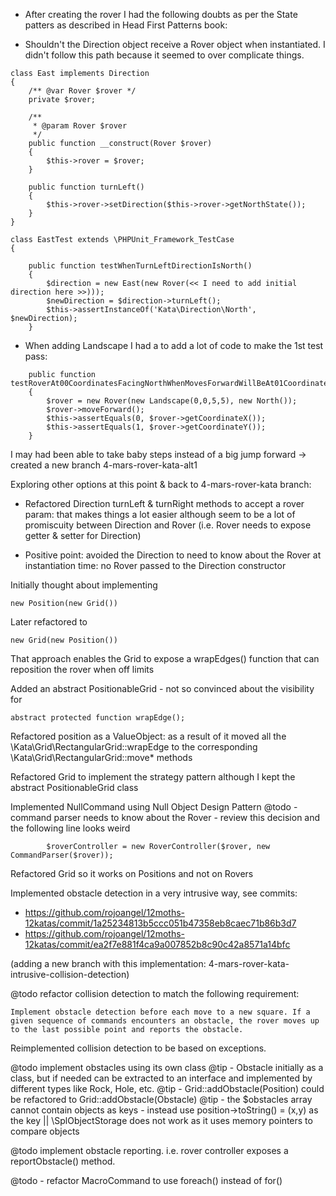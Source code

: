* After creating the rover I had the following doubts as per the State patters as described in Head First Patterns book:
- Shouldn't the Direction object receive a Rover object when instantiated. I didn't follow this path because it seemed
to over complicate things.

```
class East implements Direction
{
    /** @var Rover $rover */
    private $rover;

    /**
     * @param Rover $rover
     */
    public function __construct(Rover $rover)
    {
        $this->rover = $rover;
    }

    public function turnLeft()
    {
        $this->rover->setDirection($this->rover->getNorthState());
    }
}
```

```
class EastTest extends \PHPUnit_Framework_TestCase
{

    public function testWhenTurnLeftDirectionIsNorth()
    {
        $direction = new East(new Rover(<< I need to add initial direction here >>)));
        $newDirection = $direction->turnLeft();
        $this->assertInstanceOf('Kata\Direction\North', $newDirection);
    }
```

- When adding Landscape I had a to add a lot of code to make the 1st test pass:

```
    public function testRoverAt00CoordinatesFacingNorthWhenMovesForwardWillBeAt01Coordinates()
    {
        $rover = new Rover(new Landscape(0,0,5,5), new North());
        $rover->moveForward();
        $this->assertEquals(0, $rover->getCoordinateX());
        $this->assertEquals(1, $rover->getCoordinateY());
    }
```
I may had been able to take baby steps instead of a big jump forward -> created a new branch 4-mars-rover-kata-alt1

Exploring other options at this point & back to 4-mars-rover-kata branch:

- Refactored Direction turnLeft & turnRight methods to accept a rover param: that makes things a lot easier although seem
to be a lot of promiscuity between Direction and Rover (i.e. Rover needs to expose getter & setter for Direction)

- Positive point: avoided the Direction to need to know about the Rover at instantiation time: no Rover passed to the
Direction constructor


Initially thought about implementing 
```
new Position(new Grid())
```
Later refactored to
```
new Grid(new Position())
```
That approach enables the Grid to expose a wrapEdges() function that can reposition the rover when off limits

Added an abstract PositionableGrid - not so convinced about the visibility for
```
abstract protected function wrapEdge();
```

Refactored position as a ValueObject:
as a result of it moved all the \Kata\Grid\RectangularGrid::wrapEdge to the corresponding \Kata\Grid\RectangularGrid::move* methods

Refactored Grid to implement the strategy pattern although I kept the abstract PositionableGrid class

Implemented NullCommand using Null Object Design Pattern
@todo - command parser needs to know about the Rover - review this decision
and the following line looks weird
```
        $roverController = new RoverController($rover, new CommandParser($rover));
```

Refactored Grid so it works on Positions and not on Rovers

Implemented obstacle detection in a very intrusive way, see commits:

- https://github.com/rojoangel/12moths-12katas/commit/1a25234813b5ccc051b47358eb8caec71b86b3d7
- https://github.com/rojoangel/12moths-12katas/commit/ea2f7e881f4ca9a007852b8c90c42a8571a14bfc

(adding a new branch with this implementation: 4-mars-rover-kata-intrusive-collision-detection)

@todo refactor collision detection to match the following requirement:

```
Implement obstacle detection before each move to a new square. If a given sequence of commands encounters an obstacle, the rover moves up to the last possible point and reports the obstacle.
```

Reimplemented collision detection to be based on exceptions.

@todo implement obstacles using its own class
@tip - Obstacle initially as a class, but if needed can be extracted to an interface 
and implemented by different types like Rock, Hole, etc.
@tip - Grid::addObstacle(Position) could be refactored to Grid::addObstacle(Obstacle)
@tip - the $obstacles array cannot contain objects as keys - instead use position->toString() = (x,y) as the key || \SplObjectStorage does not work as it uses memory pointers to compare objects

@todo implement obstacle reporting. i.e. rover controller exposes a reportObstacle() method.

@todo - refactor MacroCommand to use foreach() instead of for()